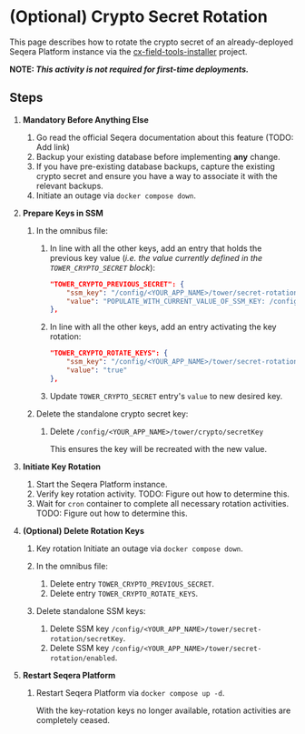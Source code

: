# (Optional) Crypto Secret Rotation

This page describes how to rotate the crypto secret of an already-deployed Seqera Platform instance via the [cx-field-tools-installer](https://github.com/seqeralabs/cx-field-tools-installer) project.

**NOTE: _This activity is not required for first-time deployments._**


## Steps
1. **Mandatory Before Anything Else**

    1. Go read the official Seqera documentation about this feature (TODO: Add link)
    1. Backup your existing database before implementing **any** change.
    1. If you have pre-existing database backups, capture the existing crypto secret and ensure you have a way to associate it with the relevant backups. 
    1. Initiate an outage via `docker compose down`.

2. **Prepare Keys in SSM**

    1. In the omnibus file:
        1. In line with all the other keys, add an entry that holds the previous key value (_i.e. the value currently defined in the `TOWER_CRYPTO_SECRET` block_):
            ```json
            "TOWER_CRYPTO_PREVIOUS_SECRET": {
		        "ssm_key": "/config/<YOUR_APP_NAME>/tower/secret-rotation/secretKey",
		        "value": "POPULATE_WITH_CURRENT_VALUE_OF_SSM_KEY: /config/tower-template/tower/crypto/secretKey"
	        },
            ```
        1. In line with all the other keys, add an entry activating the key rotation:
            ```json
            "TOWER_CRYPTO_ROTATE_KEYS": {
		        "ssm_key": "/config/<YOUR_APP_NAME>/tower/secret-rotation/enabled",
		        "value": "true"
	        },
            ```

        1. Update `TOWER_CRYPTO_SECRET` entry's `value` to new desired key.

    2. Delete the standalone crypto secret key:
        1. Delete `/config/<YOUR_APP_NAME>/tower/crypto/secretKey`

            This ensures the key will be recreated with the new value.

3. **Initiate Key Rotation**

    1. Start the Seqera Platform instance.
    1. Verify key rotation activity.
        TODO: Figure out how to determine this.
    1. Wait for `cron` container to complete all necessary rotation activities. 
        TODO: Figure out how to determine this.

4. **(Optional) Delete Rotation Keys**

    1. Key rotation 
        Initiate an outage via `docker compose down`.

    1. In the omnibus file:
        1. Delete entry `TOWER_CRYPTO_PREVIOUS_SECRET`.
        1. Delete entry `TOWER_CRYPTO_ROTATE_KEYS`.

    1. Delete standalone SSM keys:
        1. Delete SSM key `/config/<YOUR_APP_NAME>/tower/secret-rotation/secretKey`.
        1. Delete SSM key `/config/<YOUR_APP_NAME>/tower/secret-rotation/enabled`.

5. **Restart Seqera Platform**

    1. Restart Seqera Platform via `docker compose up -d`.

        With the key-rotation keys no longer available, rotation activities are completely ceased.
